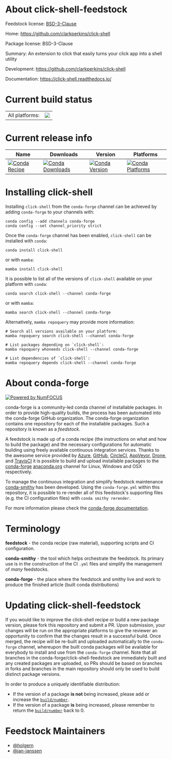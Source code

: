 About click-shell-feedstock
===========================

Feedstock license: [BSD-3-Clause](https://github.com/conda-forge/click-shell-feedstock/blob/main/LICENSE.txt)

Home: https://github.com/clarkperkins/click-shell

Package license: BSD-3-Clause

Summary: An extension to click that easily turns your click app into a shell utility

Development: https://github.com/clarkperkins/click-shell

Documentation: https://click-shell.readthedocs.io/

Current build status
====================


<table><tr><td>All platforms:</td>
    <td>
      <a href="https://dev.azure.com/conda-forge/feedstock-builds/_build/latest?definitionId=9457&branchName=main">
        <img src="https://dev.azure.com/conda-forge/feedstock-builds/_apis/build/status/click-shell-feedstock?branchName=main">
      </a>
    </td>
  </tr>
</table>

Current release info
====================

| Name | Downloads | Version | Platforms |
| --- | --- | --- | --- |
| [![Conda Recipe](https://img.shields.io/badge/recipe-click--shell-green.svg)](https://anaconda.org/conda-forge/click-shell) | [![Conda Downloads](https://img.shields.io/conda/dn/conda-forge/click-shell.svg)](https://anaconda.org/conda-forge/click-shell) | [![Conda Version](https://img.shields.io/conda/vn/conda-forge/click-shell.svg)](https://anaconda.org/conda-forge/click-shell) | [![Conda Platforms](https://img.shields.io/conda/pn/conda-forge/click-shell.svg)](https://anaconda.org/conda-forge/click-shell) |

Installing click-shell
======================

Installing `click-shell` from the `conda-forge` channel can be achieved by adding `conda-forge` to your channels with:

```
conda config --add channels conda-forge
conda config --set channel_priority strict
```

Once the `conda-forge` channel has been enabled, `click-shell` can be installed with `conda`:

```
conda install click-shell
```

or with `mamba`:

```
mamba install click-shell
```

It is possible to list all of the versions of `click-shell` available on your platform with `conda`:

```
conda search click-shell --channel conda-forge
```

or with `mamba`:

```
mamba search click-shell --channel conda-forge
```

Alternatively, `mamba repoquery` may provide more information:

```
# Search all versions available on your platform:
mamba repoquery search click-shell --channel conda-forge

# List packages depending on `click-shell`:
mamba repoquery whoneeds click-shell --channel conda-forge

# List dependencies of `click-shell`:
mamba repoquery depends click-shell --channel conda-forge
```


About conda-forge
=================

[![Powered by
NumFOCUS](https://img.shields.io/badge/powered%20by-NumFOCUS-orange.svg?style=flat&colorA=E1523D&colorB=007D8A)](https://numfocus.org)

conda-forge is a community-led conda channel of installable packages.
In order to provide high-quality builds, the process has been automated into the
conda-forge GitHub organization. The conda-forge organization contains one repository
for each of the installable packages. Such a repository is known as a *feedstock*.

A feedstock is made up of a conda recipe (the instructions on what and how to build
the package) and the necessary configurations for automatic building using freely
available continuous integration services. Thanks to the awesome service provided by
[Azure](https://azure.microsoft.com/en-us/services/devops/), [GitHub](https://github.com/),
[CircleCI](https://circleci.com/), [AppVeyor](https://www.appveyor.com/),
[Drone](https://cloud.drone.io/welcome), and [TravisCI](https://travis-ci.com/)
it is possible to build and upload installable packages to the
[conda-forge](https://anaconda.org/conda-forge) [anaconda.org](https://anaconda.org/)
channel for Linux, Windows and OSX respectively.

To manage the continuous integration and simplify feedstock maintenance
[conda-smithy](https://github.com/conda-forge/conda-smithy) has been developed.
Using the ``conda-forge.yml`` within this repository, it is possible to re-render all of
this feedstock's supporting files (e.g. the CI configuration files) with ``conda smithy rerender``.

For more information please check the [conda-forge documentation](https://conda-forge.org/docs/).

Terminology
===========

**feedstock** - the conda recipe (raw material), supporting scripts and CI configuration.

**conda-smithy** - the tool which helps orchestrate the feedstock.
                   Its primary use is in the construction of the CI ``.yml`` files
                   and simplify the management of *many* feedstocks.

**conda-forge** - the place where the feedstock and smithy live and work to
                  produce the finished article (built conda distributions)


Updating click-shell-feedstock
==============================

If you would like to improve the click-shell recipe or build a new
package version, please fork this repository and submit a PR. Upon submission,
your changes will be run on the appropriate platforms to give the reviewer an
opportunity to confirm that the changes result in a successful build. Once
merged, the recipe will be re-built and uploaded automatically to the
`conda-forge` channel, whereupon the built conda packages will be available for
everybody to install and use from the `conda-forge` channel.
Note that all branches in the conda-forge/click-shell-feedstock are
immediately built and any created packages are uploaded, so PRs should be based
on branches in forks and branches in the main repository should only be used to
build distinct package versions.

In order to produce a uniquely identifiable distribution:
 * If the version of a package **is not** being increased, please add or increase
   the [``build/number``](https://docs.conda.io/projects/conda-build/en/latest/resources/define-metadata.html#build-number-and-string).
 * If the version of a package **is** being increased, please remember to return
   the [``build/number``](https://docs.conda.io/projects/conda-build/en/latest/resources/define-metadata.html#build-number-and-string)
   back to 0.

Feedstock Maintainers
=====================

* [@holgern](https://github.com/holgern/)
* [@jan-janssen](https://github.com/jan-janssen/)

